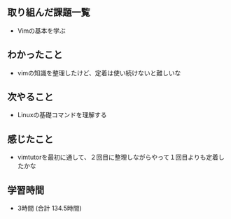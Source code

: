 ## 取り組んだ課題一覧
- Vimの基本を学ぶ
## わかったこと
- vimの知識を整理したけど、定着は使い続けないと難しいな
## 次やること
- Linuxの基礎コマンドを理解する
## 感じたこと
- vimtutorを最初に通して、２回目に整理しながらやって１回目よりも定着したかな
## 学習時間
- 3時間 (合計 134.5時間)
